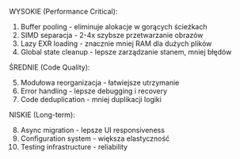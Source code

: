 WYSOKIE (Performance Critical):

  1. Buffer pooling - eliminuje alokacje w gorących ścieżkach
  2. SIMD separacja - 2-4x szybsze przetwarzanie obrazów
  3. Lazy EXR loading - znacznie mniej RAM dla dużych plików
  4. Global state cleanup - lepsze zarządzanie stanem, mniej błędów

  ŚREDNIE (Code Quality):

  5. Modułowa reorganizacja - łatwiejsze utrzymanie
  6. Error handling - lepsze debugging i recovery
  7. Code deduplication - mniej duplikacji logiki

  NISKIE (Long-term):

  8. Async migration - lepsze UI responsiveness
  9. Configuration system - większa elastyczność
  10. Testing infrastructure - reliability